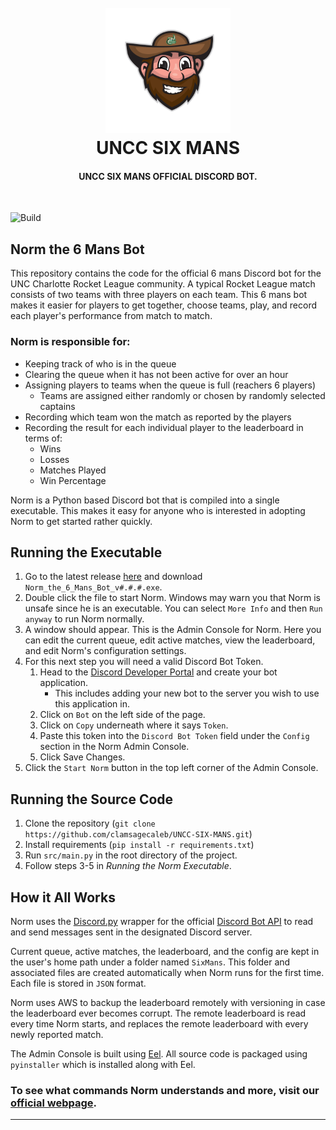 <h1 align="center">
  <br>
    <img src="https://raw.githubusercontent.com/ClamSageCaleb/UNCC-SIX-MANS/master/media/norm.gif" alt="Character Selector" width="200">
  <br>
    UNCC SIX MANS
  <br>
</h1>

<h4 align="center">UNCC SIX MANS OFFICIAL DISCORD BOT.</h4>
<br>

![Build](https://github.com/ClamSageCaleb/UNCC-SIX-MANS/workflows/Build%20Norm%20Executable/badge.svg)

## Norm the 6 Mans Bot
This repository contains the code for the official 6 mans Discord bot for the UNC Charlotte Rocket League community. A typical Rocket League match consists of two teams with three players on each team. This 6 mans bot makes it easier for players to get together, choose teams, play, and record each player's performance from match to match.

### Norm is responsible for:
 - Keeping track of who is in the queue
 - Clearing the queue when it has not been active for over an hour
 - Assigning players to teams when the queue is full (reachers 6 players)
   - Teams are assigned either randomly or chosen by randomly selected captains
 - Recording which team won the match as reported by the players
 - Recording the result for each individual player to the leaderboard in terms of:
   - Wins
   - Losses
   - Matches Played
   - Win Percentage
 
Norm is a Python based Discord bot that is compiled into a single executable. This makes it easy for anyone who is interested in adopting Norm to get started rather quickly.

## Running the Executable
1. Go to the latest release [here](https://github.com/ClamSageCaleb/UNCC-SIX-MANS/releases/tag/v4.2.1) and download `Norm_the_6_Mans_Bot_v#.#.#.exe`.
2. Double click the file to start Norm. Windows may warn you that Norm is unsafe since he is an executable. You can select `More Info` and then `Run anyway` to run Norm normally.
3. A window should appear. This is the Admin Console for Norm. Here you can edit the current queue, edit active matches, view the leaderboard, and edit Norm's configuration settings.
4. For this next step you will need a valid Discord Bot Token. 
   1. Head to the [Discord Developer Portal](https://discord.com/developers/applications) and create your bot application.
      - This includes adding your new bot to the server you wish to use this application in.
   2. Click on `Bot` on the left side of the page. 
   3. Click on `Copy` underneath where it says `Token`. 
   4. Paste this token into the `Discord Bot Token` field under the `Config` section in the Norm Admin Console. 
   5. Click Save Changes.
5. Click the `Start Norm` button in the top left corner of the Admin Console.

## Running the Source Code
1. Clone the repository (```git clone https://github.com/clamsagecaleb/UNCC-SIX-MANS.git```)
2. Install requirements (```pip install -r requirements.txt```)
3. Run `src/main.py` in the root directory of the project.
4. Follow steps 3-5 in *Running the Norm Executable*.

## How it All Works
Norm uses the [Discord.py](https://pypi.org/project/discord.py/) wrapper for the official [Discord Bot API](https://discordbots.org/api/docs) to read and send messages sent in the designated Discord server.

Current queue, active matches, the leaderboard, and the config are kept in the user's home path under a folder named `SixMans`. This folder and associated files are created automatically when Norm runs for the first time. Each file is stored in `JSON` format.

Norm uses AWS to backup the leaderboard remotely with versioning in case the leaderboard ever becomes corrupt. The remote leaderboard is read every time Norm starts, and replaces the remote leaderboard with every newly reported match.

The Admin Console is built using [Eel](https://pypi.org/project/Eel/). All source code is packaged using `pyinstaller` which is installed along with Eel.

### To see what commands Norm understands and more, visit our [official webpage](https://clamsagecaleb.github.io/UNCC-SIX-MANS/).
---
